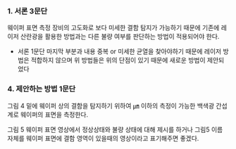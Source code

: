 ### 1. 서론 3문단
웨이퍼 표면 측정 장비의 고도화로 보다 미세한 결함 탐지가 가능하기 때문에 기존에 레이저 산란광을 활용한 방법과는 다른 불량 여부를 판단하는 방법이 적용되어야 한다.
- 서론 1문단 마지막 부분과 내용 중복 or 미세한 균열을 찾아야하기 때문에 레이저 방법은 적합하지 않으며 위 방법들은 위의 단점이 있기 때문에 새로운 방법이 제안되었다

### 4. 제안하는 방법 1문단
그림 4 밑에
웨이퍼 상의 결함을 탐지하기 위하여 ㎛ 이하의 측정이 가능한 백색광 간섭계로 웨이퍼의 표면을 측정한다.

그림 5 웨이퍼 표면 영상에서 정상상태와 불량 상태에 대해 제시를 하거나 그림5 이름 자체를 웨이퍼 표면에 결함 영역이 있을때의 영상이라고 표기해주면 좋겠다.

